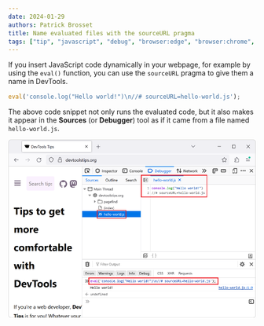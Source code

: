 ```yaml
---
date: 2024-01-29
authors: Patrick Brosset
title: Name evaluated files with the sourceURL pragma
tags: ["tip", "javascript", "debug", "browser:edge", "browser:chrome", "browser:firefox", "browser:safari"]
---
```


If you insert JavaScript code dynamically in your webpage, for example by using the `eval()` function, you can use the `sourceURL` pragma to give them a name in DevTools.

```js
eval('console.log("Hello world!")\n//# sourceURL=hello-world.js');
```

The above code snippet not only runs the evaluated code, but it also makes it appear in the **Sources** (or **Debugger**) tool as if it came from a file named `hello-world.js`.

![Firefox DevTools, the sourceURL pragma was used when evaluating some code in the Console, and a new file now appears in the Debugger tool, named after the string provided in the sourceURL pragma](../../assets/img/name-evaluated-files.png)
